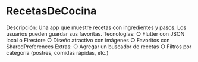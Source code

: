 # RecetasDeCocina
 Descripción:  Una app que muestre recetas con ingredientes y pasos. Los usuarios pueden guardar sus  favoritas.
 Tecnologías:  ○ Flutter con JSON local o Firestore  ○ Diseño atractivo con imágenes  ○ Favoritos con SharedPreferences
 Extras:  ○ Agregar un buscador de recetas  ○ Filtros por categoría (postres, comidas rápidas, etc.)
